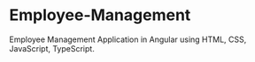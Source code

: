 # Employee-Management
Employee Management Application in Angular using HTML, CSS, JavaScript, TypeScript.
